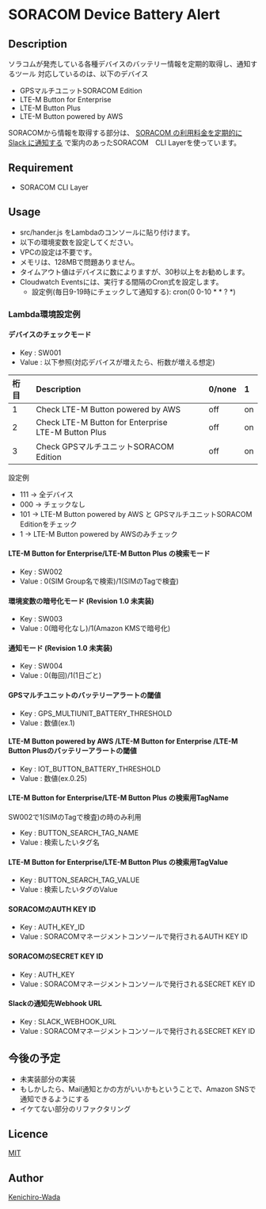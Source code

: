 # SORACOM Device Battery Alert
## Description
ソラコムが発売している各種デバイスのバッテリー情報を定期的取得し、通知するツール
対応しているのは、以下のデバイス
- GPSマルチユニットSORACOM Edition
- LTE-M Button for Enterprise
- LTE-M Button Plus
- LTE-M Button powered by AWS

SORACOMから情報を取得する部分は、
[SORACOM の利用料金を定期的に Slack に通知する](https://blog.soracom.jp/blog/2020/01/20/notify-slack-of-soracom-usage/)
で案内のあったSORACOM　CLI Layerを使っています。

## Requirement
- SORACOM CLI Layer

## Usage
- src/hander.js をLambdaのコンソールに貼り付けます。
- 以下の環境変数を設定してください。
- VPCの設定は不要です。
- メモリは、128MBで問題ありません。
- タイムアウト値はデバイスに数によりますが、30秒以上をお勧めします。
- Cloudwatch Eventsには、実行する間隔のCron式を設定します。
    - 設定例(毎日9-19時にチェックして通知する): cron(0 0-10 * * ? *) 

### Lambda環境設定例
#### デバイスのチェックモード
- Key : SW001
- Value : 以下参照(対応デバイスが増えたら、桁数が増える想定)

| 桁目 | Description | 0/none | 1 |
| :--- | :--- | :--- | :--- |
| 1 | Check LTE-M Button powered by AWS | off | on |
| 2 | Check LTE-M Button for Enterprise<br>LTE-M Button Plus | off | on | 
| 3 | Check GPSマルチユニットSORACOM Edition | off | on |

設定例
- 111 -> 全デバイス
- 000 -> チェックなし
- 101 -> LTE-M Button powered by AWS と GPSマルチユニットSORACOM Editionをチェック
- 1 -> LTE-M Button powered by AWSのみチェック

#### LTE-M Button for Enterprise/LTE-M Button Plus の検索モード
- Key : SW002
- Value : 0(SIM Group名で検索)/1(SIMのTagで検査)

#### 環境変数の暗号化モード (Revision 1.0 未実装)
- Key : SW003
- Value : 0(暗号化なし)/1(Amazon KMSで暗号化)

#### 通知モード (Revision 1.0 未実装)
- Key : SW004
- Value : 0(毎回)/1(1日ごと)

#### GPSマルチユニットのバッテリーアラートの閾値
- Key : GPS_MULTIUNIT_BATTERY_THRESHOLD
- Value : 数値(ex.1)

#### LTE-M Button powered by AWS /LTE-M Button for Enterprise /LTE-M Button Plusのバッテリーアラートの閾値
- Key : IOT_BUTTON_BATTERY_THRESHOLD
- Value : 数値(ex.0.25)

#### LTE-M Button for Enterprise/LTE-M Button Plus の検索用TagName
SW002で1(SIMのTagで検査)の時のみ利用
- Key : BUTTON_SEARCH_TAG_NAME
- Value : 検索したいタグ名

#### LTE-M Button for Enterprise/LTE-M Button Plus の検索用TagValue
- Key : BUTTON_SEARCH_TAG_VALUE
- Value : 検索したいタグのValue

#### SORACOMのAUTH KEY ID
- Key : AUTH_KEY_ID
- Value : SORACOMマネージメントコンソールで発行されるAUTH KEY ID

#### SORACOMのSECRET KEY ID
- Key : AUTH_KEY
- Value : SORACOMマネージメントコンソールで発行されるSECRET KEY ID

#### Slackの通知先Webhook URL
- Key : SLACK_WEBHOOK_URL
- Value : SORACOMマネージメントコンソールで発行されるSECRET KEY ID

## 今後の予定
- 未実装部分の実装
- もしかしたら、Mail通知とかの方がいいかもということで、Amazon SNSで通知できるようにする
- イケてない部分のリファクタリング

## Licence

[MIT](https://github.com/tcnksm/tool/blob/master/LICENCE)

## Author

[Kenichiro-Wada](https://github.com/Kenichiro-Wada)